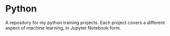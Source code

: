 # Python
A repository for my python training projects. Each project covers a different aspect of machine learning, in Jupyter Notebook form.
